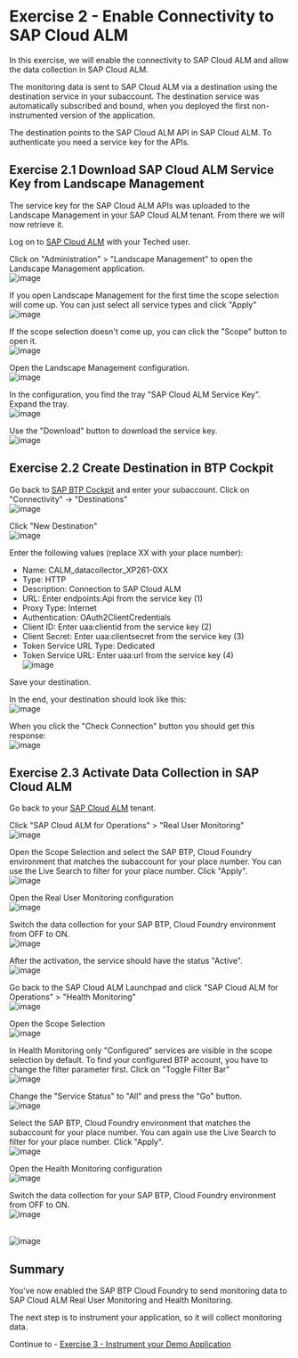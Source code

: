 # Exercise 2 - Enable Connectivity to SAP Cloud ALM

In this exercise, we will enable the connectivity to SAP Cloud ALM and allow the data collection in SAP Cloud ALM.

The monitoring data is sent to SAP Cloud ALM via a destination using the destination service in your subaccount. The destination service was automatically subscribed and bound, when you deployed the first non-instrumented version of the application.

The destination points to the SAP Cloud ALM API in SAP Cloud ALM. To authenticate you need a service key for the APIs. 

## Exercise 2.1 Download SAP Cloud ALM Service Key from Landscape Management

The service key for the SAP Cloud ALM APIs was uploaded to the Landscape Management in your SAP Cloud ALM tenant. From there we will now retrieve it.

Log on to [SAP Cloud ALM](https://xp261-9kx159xc.eu10.alm.cloud.sap/launchpad#Shell-home) with your Teched user.

Click on "Administration" > "Landscape Management" to open the Landscape Management application.
<br>![image](images/271245519-da2aa2e2-3ecc-49bc-8f1f-5b71be8e2aa6.png)

If you open Landscape Management for the first time the scope selection will come up. You can just select all service types and click "Apply"
<br>![image](images/271245954-df9ac645-cfb8-40c5-924b-06bf257b0e66.png)

If the scope selection doesn't come up, you can click the "Scope" button to open it.
<br>![image](images/277740886-d9d6691e-57cf-4416-958f-59f3ee35990c.png)

Open the Landscape Management configuration.
<br>![image](images/271246082-2d86f221-ca50-451b-9842-8efdfc6e39ef.png)

In the configuration, you find the tray "SAP Cloud ALM Service Key". Expand the tray.
<br>![image](images/271266676-f107b4d5-3c86-430a-abe8-2c29680524ee.png)

Use the "Download" button to download the service key.
<br>![image](images/271266799-ba3cdd7d-020e-4c56-8f5a-618b4e6522ef.png)

## Exercise 2.2 Create Destination in BTP Cockpit

Go back to [SAP BTP Cockpit](https://amer.cockpit.btp.cloud.sap/cockpit/?idp=tdct3ched1.accounts.ondemand.com#/globalaccount/e2a835b0-3011-4c79-818a-d7767c4627cd) and enter your subaccount. Click on "Connectivity" -> "Destinations"
<br>![image](images/271266952-bd8b7f95-b118-43cf-8a69-35e33a270373.png)

Click "New Destination"
<br>![image](images/271267036-b99546f5-2171-4a66-a6a1-7f6c4ed1cd34.png)

Enter the following values (replace XX with your place number):
- Name: CALM_datacollector_XP261-0XX
- Type: HTTP
- Description: Connection to SAP Cloud ALM
- URL: Enter endpoints:Api from the service key (1)
- Proxy Type: Internet
- Authentication: OAuth2ClientCredentials
- Client ID: Enter uaa:clientid from the service key (2)
- Client Secret: Enter uaa:clientsecret from the service key (3)
- Token Service URL Type: Dedicated
- Token Service URL: Enter uaa:url from the service key (4)
<br>![image](images/270756506-170b4a57-0aaf-4b00-9e90-30350e48f4ea.png)

Save your destination.

In the end, your destination should look like this:
<br>![image](images/271267184-1b768df0-e72e-451d-9f47-a980a9573c27.png)

When you click the "Check Connection" button you should get this response:
<br>![image](images/277742726-b9c90439-fd22-455e-9de7-7cbdf91537cd.png)

## Exercise 2.3 Activate Data Collection in SAP Cloud ALM

Go back to your [SAP Cloud ALM](https://xp261-9kx159xc.eu10.alm.cloud.sap/launchpad#Shell-home) tenant.

Click "SAP Cloud ALM for Operations" > "Real User Monitoring"
<br>![image](images/271267314-931bd470-9b09-41b5-a067-d4339e71728d.png)

Open the Scope Selection and select the SAP BTP, Cloud Foundry environment that matches the subaccount for your place number. 
You can use the Live Search to filter for your place number.
Click "Apply".
<br>![image](images/277744803-7d29179b-ca43-410a-a787-361ed722e264.png)

Open the Real User Monitoring configuration
<br>![image](images/271267443-853c72ef-3e54-4179-9c86-6e61f1117b59.png)

Switch the data collection for your SAP BTP, Cloud Foundry environment from OFF to ON.
<br>![image](images/271267507-425d3fa0-b3ef-4953-8a84-859df4397b95.png)

After the activation, the service should have the status "Active".
<br>![image](images/271267711-14202ca6-9d26-4822-b34f-7d9cd60a12ec.png)

Go back to the SAP Cloud ALM Launchpad and click "SAP Cloud ALM for Operations" > "Health Monitoring"
<br>![image](images/271306660-2c89d95d-c61c-4c8c-8848-59f6adb42da7.png)

Open the Scope Selection
<br>![image](images/271306877-6adb5fa3-343f-4588-866f-8809face65eb.png)

In Health Monitoring only "Configured" services are visible in the scope selection by default. To find your configured BTP account, you have to change the filter parameter first. Click on "Toggle Filter Bar"
<br>![image](images/271306997-2d5700a6-1bc9-4a97-86ec-925bd2fa1011.png)

Change the "Service Status" to "All" and press the "Go" button.
<br>![image](images/277744539-689cf4d6-9dc5-4e88-b1e7-12a8d243c04a.png)

Select the SAP BTP, Cloud Foundry environment that matches the subaccount for your place number. You can again use the Live Search to filter for your place number. Click "Apply".
<br>![image](images/277744935-4b430b1c-2e60-4893-b50a-3f8c6ffb67a3.png)

Open the Health Monitoring configuration
<br>![image](images/271307665-bfe3853b-fbf8-4f77-be60-d70f1e3ca668.png)

Switch the data collection for your SAP BTP, Cloud Foundry environment from OFF to ON.
<br>![image](images/271307773-a556f951-1207-4c80-8e04-62ef8608580b.png)

<br>![image](images/271307926-a1235d3a-bc9b-40ab-b877-b1e2a177fa9e.png)

## Summary

You've now enabled the SAP BTP Cloud Foundry to send monitoring data to SAP Cloud ALM Real User Monitoring and Health Monitoring.

The next step is to instrument your application, so it will collect monitoring data.

Continue to - [Exercise 3 - Instrument your Demo Application](../ex3/README.md)
